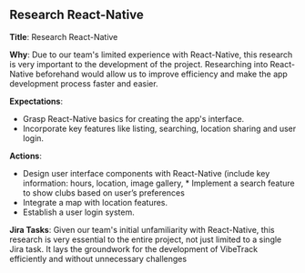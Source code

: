 ## Research React-Native

**Title**: Research React-Native

**Why**: Due to our team's limited experience with React-Native, this research is very important to the development of the project. Researching into React-Native beforehand would allow us to improve efficiency and make the app development process faster and easier.

**Expectations**:
* Grasp React-Native basics for creating the app's interface.
* Incorporate key features like listing, searching, location sharing and user login.

**Actions**:
* Design user interface components with React-Native (include key information: hours, location, image gallery, * Implement a search feature to show clubs based on user’s preferences
* Integrate a map with location features.
* Establish a user login system.

**Jira Tasks**: Given our team's initial unfamiliarity with React-Native, this research is very essential to the entire project, not just limited to a single Jira task. It lays the groundwork for the development of VibeTrack efficiently and without unnecessary challenges
